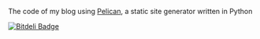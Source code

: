 The code of my blog using [Pelican](http://pelican.notmyidea.org), a static site generator written in Python


[![Bitdeli Badge](https://d2weczhvl823v0.cloudfront.net/khuevu/khuevu.github.com/trend.png)](https://bitdeli.com/free "Bitdeli Badge")

